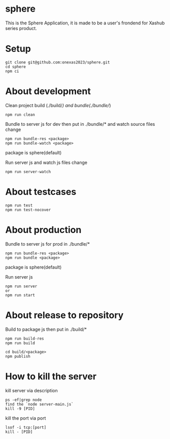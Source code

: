 # sphere
This is the Sphere Application, it is made to be a user's frondend for Xashub series product.

# Setup
```
git clone git@github.com:onexas2023/sphere.git
cd sphere
npm ci
```

# About development
Clean project build (./build/*) and bundle(./bundle/*)
```
npm run clean
```

Bundle to server js for dev then put in ./bundle/* and watch source files change
```
npm run bundle-res <package>
npm run bundle-watch <package>
```
package is sphere(default)

Run server js and watch js files change
```
npm run server-watch
```

# About testcases
```
npm run test
npm run test-nocover
```

# About production

Bundle to server js for prod in ./bundle/*
```
npm run bundle-res <package>
npm run bundle <package>
```
package is sphere(default)

Run server js
```
npm run server
or
npm run start
```

# About release to repository
Build to package js then put in ./build/*
```
npm run build-res
npm run build

cd build/<package>
npm publish
```

# How to kill the server

kill server via description
```
ps -ef|grep node
find the `node server-main.js`
kill -9 [PID]
```

kill the port via port
```
lsof -i tcp:[port]
kill - [PID]
```
